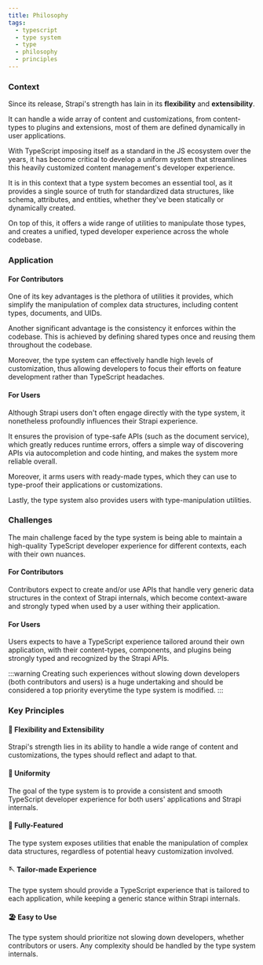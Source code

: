 ```yaml
---
title: Philosophy
tags:
  - typescript
  - type system
  - type
  - philosophy
  - principles
---
```


### Context

Since its release, Strapi's strength has lain in its **flexibility** and **extensibility**.

It can handle a wide array of content and customizations, from content-types to plugins and extensions, most of them are defined dynamically in user applications.

With TypeScript imposing itself as a standard in the JS ecosystem over the years, it has become critical to develop a uniform system that streamlines this heavily customized content management's developer experience.

It is in this context that a type system becomes an essential tool, as it provides a single source of truth for standardized data structures, like schema, attributes, and entities, whether they've been statically or dynamically created.

On top of this, it offers a wide range of utilities to manipulate those types, and creates a unified, typed developer experience across the whole codebase.

### Application

#### For Contributors

One of its key advantages is the plethora of utilities it provides, which simplify the manipulation of complex data structures, including content types, documents, and UIDs.

Another significant advantage is the consistency it enforces within the codebase. This is achieved by defining shared types once and reusing them throughout the codebase.

Moreover, the type system can effectively handle high levels of customization, thus allowing developers to focus their efforts on feature development rather than TypeScript headaches.

#### For Users

Although Strapi users don't often engage directly with the type system, it nonetheless profoundly influences their Strapi experience.

It ensures the provision of type-safe APIs (such as the document service), which greatly reduces runtime errors, offers a simple way of discovering APIs via autocompletion and code hinting, and makes the system more reliable overall.

Moreover, it arms users with ready-made types, which they can use to type-proof their applications or customizations.

Lastly, the type system also provides users with type-manipulation utilities.

### Challenges

The main challenge faced by the type system is being able to maintain a high-quality TypeScript developer experience for different contexts, each with their own nuances.

#### For Contributors

Contributors expect to create and/or use APIs that handle very generic data structures in the context of Strapi internals, which become context-aware and strongly typed when used by a user withing their application.

#### For Users

Users expects to have a TypeScript experience tailored around their own application, with their content-types, components, and plugins being strongly typed and recognized by the Strapi APIs.

:::warning
Creating such experiences without slowing down developers (both contributors and users) is a huge undertaking and should be considered a top priority everytime the type system is modified.
:::

### Key Principles

#### 🧩 Flexibility and Extensibility

Strapi's strength lies in its ability to handle a wide range of content and customizations, the types should reflect and adapt to that.

#### 📏 Uniformity

The goal of the type system is to provide a consistent and smooth TypeScript developer experience for both users' applications and Strapi internals.

#### 🧰 Fully-Featured

The type system exposes utilities that enable the manipulation of complex data structures, regardless of potential heavy customization involved.

#### 🪡 Tailor-made Experience

The type system should provide a TypeScript experience that is tailored to each application, while keeping a generic stance within Strapi internals.

#### 🏖️ Easy to Use

The type system should prioritize not slowing down developers, whether contributors or users. Any complexity should be handled by the type system internals.
